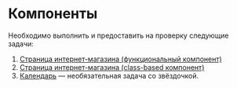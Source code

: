Компоненты
===

Необходимо выполнить и предоставить на проверку следующие задачи:

1. [Страница интернет-магазина (функциональный компонент)]()
1. [Страница интернет-магазина (class-based компонент)]()
1. [Календарь]() — необязательная задача со звёздочкой.

